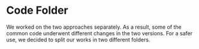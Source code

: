 # Code Folder 

We worked on the two approaches separately. As a result, some of the common code underwent different changes in the two versions. For a safer use, we decided to split our works in two different folders.
